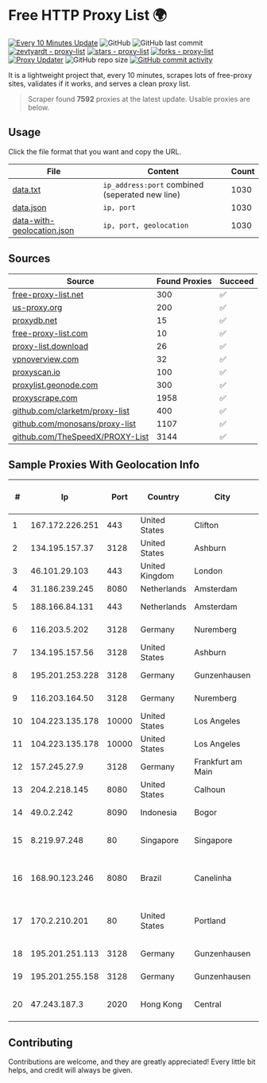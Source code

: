 
# Free HTTP Proxy List 🌍

[![Every 10 Minutes Update](https://github.com/mertguvencli/http-proxy-list/actions/workflows/main.yml/badge.svg?branch=main)](https://github.com/mertguvencli/http-proxy-list/actions/workflows/main.yml)
![GitHub](https://img.shields.io/github/license/mertguvencli/http-proxy-list)
![GitHub last commit](https://img.shields.io/github/last-commit/mertguvencli/http-proxy-list)
[![zevtyardt - proxy-list](https://img.shields.io/static/v1?label=zevtyardt&message=proxy-list&color=blue&logo=github)](https://github.com/zevtyardt/proxy-list "Go to GitHub repo")
[![stars - proxy-list](https://img.shields.io/github/stars/zevtyardt/proxy-list?style=social)](https://github.com/zevtyardt/proxy-list)
[![forks - proxy-list](https://img.shields.io/github/forks/zevtyardt/proxy-list?style=social)](https://github.com/zevtyardt/proxy-list)
[![Proxy Updater](https://github.com/zevtyardt/proxy-list/workflows/Proxy%20Updater/badge.svg)](https://github.com/zevtyardt/proxy-list/actions?query=workflow:"Proxy+Updater")
![GitHub repo size](https://img.shields.io/github/repo-size/zevtyardt/proxy-list)
[![GitHub commit activity](https://img.shields.io/github/commit-activity/m/zevtyardt/proxy-list?logo=commits)](https://github.com/zevtyardt/proxy-list/commits/main)

It is a lightweight project that, every 10 minutes, scrapes lots of free-proxy sites, validates if it works, and serves a clean proxy list.

> Scraper found **7592** proxies at the latest update. Usable proxies are below.

## Usage

Click the file format that you want and copy the URL.

|File|Content|Count|
|----|-------|-----|
|[data.txt](https://raw.githubusercontent.com/mertguvencli/http-proxy-list/main/proxy-list/data.txt)|`ip_address:port` combined (seperated new line)|1030|
|[data.json](https://raw.githubusercontent.com/mertguvencli/http-proxy-list/main/proxy-list/data.json)|`ip, port`|1030|
|[data-with-geolocation.json](https://raw.githubusercontent.com/mertguvencli/http-proxy-list/main/proxy-list/data-with-geolocation.json)|`ip, port, geolocation`|1030|

## Sources

|Source|Found Proxies|Succeed|
|------|-------------|-------|
|[free-proxy-list.net](https://free-proxy-list.net)|300|✅|
|[us-proxy.org](https://www.us-proxy.org)|200|✅|
|[proxydb.net](http://proxydb.net)|15|✅|
|[free-proxy-list.com](https://free-proxy-list.com/?page=&port=&type%5B%5D=http&type%5B%5D=https&up_time=0&search=Search)|10|✅|
|[proxy-list.download](https://www.proxy-list.download/HTTP)|26|✅|
|[vpnoverview.com](https://vpnoverview.com/privacy/anonymous-browsing/free-proxy-servers)|32|✅|
|[proxyscan.io](https://www.proxyscan.io)|100|✅|
|[proxylist.geonode.com](https://proxylist.geonode.com/api/proxy-list?limit=300&page=1&sort_by=lastChecked&sort_type=desc&protocols=http,https)|300|✅|
|[proxyscrape.com](https://api.proxyscrape.com/v2/?request=displayproxies&protocol=http&timeout=10000&country=all&ssl=all&anonymity=all)|1958|✅|
|[github.com/clarketm/proxy-list](https://raw.githubusercontent.com/clarketm/proxy-list/master/proxy-list-raw.txt)|400|✅|
|[github.com/monosans/proxy-list](https://raw.githubusercontent.com/monosans/proxy-list/main/proxies/http.txt)|1107|✅|
|[github.com/TheSpeedX/PROXY-List](https://raw.githubusercontent.com/TheSpeedX/PROXY-List/master/http.txt)|3144|✅|


## Sample Proxies With Geolocation Info

|#|Ip|Port|Country|City|Internet Service Provider|
|-|--|----|-------|----|-------------------------|
|1|167.172.226.251|443|United States|Clifton|DigitalOcean, LLC|
|2|134.195.157.37|3128|United States|Ashburn|AB E-Commerce|
|3|46.101.29.103|443|United Kingdom|London|DigitalOcean, LLC|
|4|31.186.239.245|8080|Netherlands|Amsterdam|NetSkope Inc|
|5|188.166.84.131|443|Netherlands|Amsterdam|DigitalOcean, LLC|
|6|116.203.5.202|3128|Germany|Nuremberg|Hetzner Online GmbH|
|7|134.195.157.56|3128|United States|Ashburn|AB E-Commerce|
|8|195.201.253.228|3128|Germany|Gunzenhausen|Hetzner Online GmbH|
|9|116.203.164.50|3128|Germany|Nuremberg|Hetzner Online GmbH|
|10|104.223.135.178|10000|United States|Los Angeles|LayerHost|
|11|104.223.135.178|10000|United States|Los Angeles|LayerHost|
|12|157.245.27.9|3128|Germany|Frankfurt am Main|DigitalOcean, LLC|
|13|204.2.218.145|8080|United States|Calhoun|NTT America, Inc.|
|14|49.0.2.242|8090|Indonesia|Bogor|PT Usaha Adi Sanggoro|
|15|8.219.97.248|80|Singapore|Singapore|Alibaba (US) Technology Co., Ltd.|
|16|168.90.123.246|8080|Brazil|Canelinha|Unetvale Servicos e Equipamentos LTDA|
|17|170.2.210.201|80|United States|Portland|Daimler Trucks of North America LLC|
|18|195.201.251.113|3128|Germany|Gunzenhausen|Hetzner Online GmbH|
|19|195.201.255.158|3128|Germany|Gunzenhausen|Hetzner Online GmbH|
|20|47.243.187.3|2020|Hong Kong|Central|Alibaba (US) Technology Co., Ltd.|



## Contributing

Contributions are welcome, and they are greatly appreciated! Every
little bit helps, and credit will always be given.


